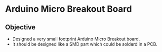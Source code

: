 # Arduino Micro Breakout Board

## Objective
* Designed a very small footprint Arduino Micro Breakout board.
* It should be designed like a SMD part which could be solderd in a PCB.
